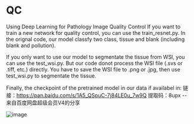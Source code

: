 # QC
Using Deep Learning for Pathology Image Quality Control
If you want to train a new network for quality control, you can use the train_resnet.py.
In the orignal code, our model classfy two class, tissue and blank (including blank and pollution).

If you only want to use our model to segmentate the tissue from WSI, you can use the test_wsi.py. But our code donot process the 
WSI file (.svs or .tiff, etc.) directly. You have to save the WSI file to .png or .jpg, then use test_wsi.py to segmentate the tissue.

Finally, the checkpoint of the pretrained model in our data if availabel in:
链接：https://pan.baidu.com/s/1A5_QSpuC-7j84LE0u_7w9Q 
提取码：8upx 
--来自百度网盘超级会员V4的分享

![image](https://github.com/Bingchao-Zhao/QC/tree/master/seg.jpg)
